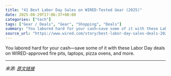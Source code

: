 ```yaml
---
title: "41 Best Labor Day Sales on WIRED-Tested Gear (2025)"
date: 2025-08-29T17:06:37+08:00
categories: ["tech"]
tags: ["Gear / Deals", "Gear", "Shopping", "Deals"]
summary: "You labored hard for your cash—save some of it with these Labor Day deals on WIRED-approved fire pits, laptops, pizza ovens, and more."
source_url: "https://www.wired.com/story/best-labor-day-sales-deals-2025-1/"
---
```


You labored hard for your cash—save some of it with these Labor Day deals on WIRED-approved fire pits, laptops, pizza ovens, and more.

---

*来源: [原文链接](https://www.wired.com/story/best-labor-day-sales-deals-2025-1/)*
